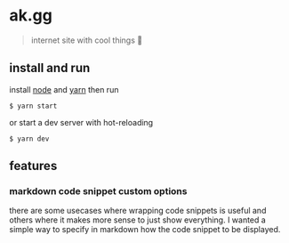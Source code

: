 # ak.gg

> internet site with cool things 🎉

## install and run

install [node](https://nodejs.org/en/download/) and [yarn](https://yarnpkg.com/lang/en/docs/install/) then run

```
$ yarn start
```

or start a dev server with hot-reloading

```
$ yarn dev
```

## features

### markdown code snippet custom options 

there are some usecases where wrapping code snippets is useful and others where it makes more sense to just show everything. I wanted a simple way to specify in markdown how the code snippet to be displayed.